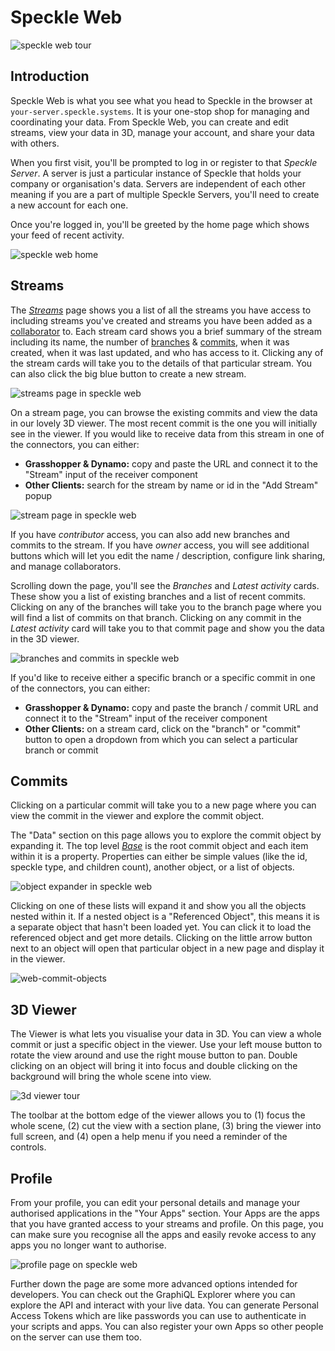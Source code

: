 # Speckle Web 

![speckle web tour](https://user-images.githubusercontent.com/7717434/107507119-0438d800-6b97-11eb-88e0-a14f5871f5c9.gif)

## Introduction 

Speckle Web is what you see what you head to Speckle in the browser at `your-server.speckle.systems`. It is your one-stop shop for managing and coordinating your data. From Speckle Web, you can create and edit streams, view your data in 3D, manage your account, and share your data with others.

When you first visit, you'll be prompted to log in or register to that *Speckle Server*. A server is just a particular instance of Speckle that holds your company or organisation's data. Servers are independent of each other meaning if you are a part of multiple Speckle Servers, you'll need to create a new account for each one. 

Once you're logged in, you'll be greeted by the home page which shows your feed of recent activity.

![speckle web home](https://user-images.githubusercontent.com/7717434/107493349-67217380-6b85-11eb-80c3-f46bb12870a6.png)

## Streams

The [*Streams*](/user/concepts.html#streams) page shows you a list of all the streams you have access to including streams you've created and streams you have been added as a [collaborator](/user/concepts.html#who-can-i-share-them-with) to. Each stream card shows you a brief summary of the stream including its name, the number of [branches](/user/concepts.html#branches) & [commits](/user/concepts.html#commits), when it was created, when it was last updated, and who has access to it. Clicking any of the stream cards will take you to the details of that particular stream. You can also click the big blue button to create a new stream. 

![streams page in speckle web](https://user-images.githubusercontent.com/7717434/107404929-a8227500-6afe-11eb-93dd-66d643761cd2.png)

On a stream page, you can browse the existing commits and view the data in our lovely 3D viewer. The most recent commit is the one you will initially see in the viewer. If you would like to receive data from this stream in one of the connectors, you can either:

- **Grasshopper & Dynamo:** copy and paste the URL and connect it to the "Stream" input of the receiver component
- **Other Clients:** search for the stream by name or id in the "Add Stream" popup

![stream page in speckle web](https://user-images.githubusercontent.com/7717434/107401184-8921e400-6afa-11eb-8e86-1825c298980a.png)

If you have *contributor* access, you can also add new branches and commits to the stream. If you have *owner* access, you will see additional buttons which will let you edit the name / description, configure link sharing, and manage collaborators. 

Scrolling down the page, you'll see the *Branches* and *Latest activity* cards. These show you a list of existing branches and a list of recent commits. Clicking on any of the branches will take you to the branch page where you will find a list of commits on that branch. Clicking on any commit in the *Latest activity* card will take you to that commit page and show you the data in the 3D viewer.

![branches and commits in speckle web](https://user-images.githubusercontent.com/7717434/107402684-2d585a80-6afc-11eb-9970-161005a00860.png)

If you'd like to receive either a specific branch or a specific commit in one of the connectors, you can either:

- **Grasshopper & Dynamo:** copy and paste the branch / commit URL and connect it to the "Stream" input of the receiver component
- **Other Clients:** on a stream card, click on the "branch" or "commit" button to open a dropdown from which you can select a particular branch or commit

## Commits

Clicking on a particular commit will take you to a new page where you can view the commit in the viewer and explore the commit object. 

The "Data" section on this page allows you to explore the commit object by expanding it. The top level [*Base*](/user/concepts.html#the-base-object) is the root commit object and each item within it is a property. Properties can either be simple values (like the id, speckle type, and children count), another object, or a list of objects. 

![object expander in speckle web](https://user-images.githubusercontent.com/7717434/107505427-955a7f80-6b94-11eb-8624-b6c694a568b4.png)

Clicking on one of these lists will expand it and show you all the objects nested within it. If a nested object is a "Referenced Object", this means it is a separate object that hasn't been loaded yet. You can click it to load the referenced object and get more details. Clicking on the little arrow button next to an object will open that particular object in a new page and display it in the viewer. 

![web-commit-objects](https://user-images.githubusercontent.com/7717434/107504494-4b24ce80-6b93-11eb-8a4d-1895d55c32e0.gif)


## 3D Viewer

The Viewer is what lets you visualise your data in 3D. You can view a whole commit or just a specific object in the viewer. Use your left mouse button to rotate the view around and use the right mouse button to pan. Double clicking on an object will bring it into focus and double clicking on the background will bring the whole scene into view. 

![3d viewer tour](../.vuepress/public/assets/web-3d-viewer.gif)

The toolbar at the bottom edge of the viewer allows you to (1) focus the whole scene, (2) cut the view with a section plane, (3) bring the viewer into full screen, and (4) open a help menu if you need a reminder of the controls.

## Profile

From your profile, you can edit your personal details and manage your authorised applications in the "Your Apps" section. Your Apps are the apps that you have granted access to your streams and profile. On this page, you can make sure you recognise all the apps and easily revoke access to any apps you no longer want to authorise. 

![profile page on speckle web](https://user-images.githubusercontent.com/7717434/107490504-e14ff900-6b81-11eb-9fe5-2ae7297090f9.png)

Further down the page are some more advanced options intended for developers. You can check out the GraphiQL Explorer where you can explore the API and interact with your live data. You can generate Personal Access Tokens which are like passwords you can use to authenticate in your scripts and apps. You can also register your own Apps so other people on the server can use them too.